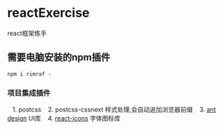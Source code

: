 # reactExercise
react框架练手

## 需要电脑安装的npm插件
    npm i rimraf -
    
### 项目集成插件
    1. postcss
    2. postcss-cssnext 样式处理,会自动追加浏览器前缀
    3. [ant design](https://ant.design/docs/react/introduce-cn) UI库
    4. [react-icons](https://github.com/gorangajic/react-icons) 字体图标库
